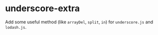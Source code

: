 # underscore-extra

Add some useful method (like `arrayDel`, `split`, `in`) for `underscore.js` and `lodash.js`.

